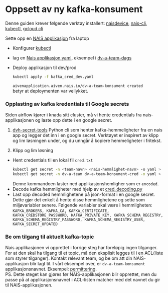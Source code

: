 # Oppsett av ny kafka-konsument
Denne guiden krever følgende verktøy installert: [naisdevice](https://doc.nais.io/device/), [nais-cli](https://doc.nais.io/cli/install/), [kubectl](https://kubernetes.io/docs/tasks/tools/install-kubectl), [gcloud cli](https://cloud.google.com/sdk/docs/install)

Sette opp en [NAIS applikasjon](https://doc.nais.io/basics/access/?h=kubectl) fra laptop

- Konfigurer [kubectl](https://doc.nais.io/cli/commands/kubeconfig/)
    
- lag en [Nais applikasjon yaml](https://doc.nais.io/persistence/kafka/application/#accessing-topics-from-an-application-on-legacy-infrastructure), eksempel i [dv-a-team-dags](https://github.com/navikt/dv-a-team-dags/blob/main/kafka_cred_prod.yaml)
- Deploy applikasjon til dev/prod
    ```bash
    kubectl apply -f kafka_cred_dev.yaml
    ```
    `aivenapplication.aiven.nais.io/dv-a-team-konsument created`\
    betyr at deploymenten var vellykket.

### Opplasting av kafka kredentials til Google secrets
Siden airflow kjører i knada sitt cluster, må vi hente credentials fra nais-applikasjonen og laste opp dette i en google secret.

1. [dvh-secret-tools](https://github.com/navikt/dvh-secret-tools)
Python cli som henter kafka-hemmeligheter fra en nais app og legger det inn i en google secret. Verktøyet er inspirert av klipp og lim løsningen under, og du unngår å kopiere hemmeligheter i fritekst.

2. Klipp og lim løsning
- Hent credentials til en lokal fil `cred.txt`
    ```bash
    kubectl get secret -n <team-navn> <nais-hemmlighet-navn> -o yaml > cred.txt
    kubectl get secret -n dv-a-team dv-a-team-konsument-cred -o yaml > cred.txt
    ```
    Denne kommandoen laster ned applikasjonshemligher som er `encoded`.
- Decode kafka hemmligheter med hjelp av et [cred_decoding.py](utviklingsmiljo/cred_decoding.py)
- Last opp decoded hemmlighetene på json-format i en google secret. Dette gjør det enkelt å hente disse hemmlighetene og sette som miljøvariabler senere. Følgende variabler skal være i hemmligheten: `KAFKA_BROKERS, KAFKA_CA, KAFKA_CERTIFICATE, KAFKA_CREDSTORE_PASSWORD, KAFKA_PRIVATE_KEY, KAFKA_SCHEMA_REGISTRY, KAFKA_SCHEMA_REGISTRY_PASSWORD, KAFKA_SCHEMA_REGISTRY_USER, KAFKA_SECRET_UPDATED`


### Be om tilgang til aktuelt kafka-topic
Nais applikasjonen vi opprettet i forrige steg har foreløpig ingen tilganger. For at den skal ha tilgang til et topic, må den eksplisit legges til i en ACL(liste som styrer tilganger). Kontakt relevant team, og be om att din NAIS-applikasjon blir lagt til. I vårt eksempel over, er `dv-a-team-konsument` applikasjonsnavnet. Eksempel: [permittering](https://github.com/navikt/permitteringsskjema-api/blob/master/nais/kafka-nav-prod.yaml).\
PS. Dette steget kan gjøres før NAIS-applikasjonen blir opprettet, men du passe på at applikasjonsnavnet i ACL-listen matcher med det navnet du gir til NAIS-applikasjonen.
